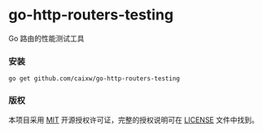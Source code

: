 go-http-routers-testing
======

Go 路由的性能测试工具



### 安装

```shell
go get github.com/caixw/go-http-routers-testing
```



### 版权

本项目采用 [MIT](https://opensource.org/licenses/MIT) 开源授权许可证，完整的授权说明可在 [LICENSE](LICENSE) 文件中找到。
